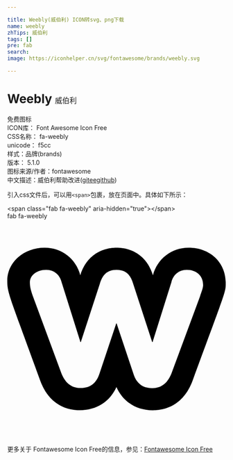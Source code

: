 ```yaml
---

title: Weebly(威伯利) ICON转svg、png下载
name: weebly
zhTips: 威伯利
tags: []
pre: fab
search: 
image: https://iconhelper.cn/svg/fontawesome/brands/weebly.svg

---
```


# Weebly  <small style="font-size: 60%;font-weight: 100">威伯利</small>


<div class="detail-page">
<p>
<span><span class="badge-success badge">免费图标</span> </span>
<br/>
<span>
ICON库：
<span class="badge-secondary badge">Font Awesome Icon Free</span> 
</span>
<br/>
<span>
CSS名称：
<span class="badge-secondary badge">fa-weebly</span> 
</span>
<br/>
<span>
unicode：
<span class="badge-secondary badge">f5cc</span> 
<copy-btn content='f5cc' btn-title=""></copy-btn>
<copy-btn :content='String.fromCodePoint(parseInt("f5cc", 16))' btn-title="复制U"></copy-btn>
</span><br/><span>样式：<span class="badge-light badge">品牌(brands)</span></span>
<br/>
<span>
版本：
<span class="badge-secondary badge">5.1.0</span> 
</span>
<br/>
<span>图标来源/作者：<span class="badge-light badge">fontawesome</span></span> 
<br/>
<span class="zh-detail">中文描述：<span class="badge-primary badge">威伯利</span><span class="help-link"><span>帮助改进</span>(<a href="https://gitee.com/liuwave/icon-helper/edit/master/json/fontawesome/brands/weebly.json" target="_blank" rel="noopener noreferrer">gitee</a><a href="https://github.com/liuwave/icon-helper/edit/master/json/fontawesome/brands/weebly.json" target="_blank" rel="noopener noreferrer">github</a></span>)</span><br/>
</p>
</div>
<div class="alert alert-dark">
  <i class="fab fa-weebly fa-xs"></i>
  <i class="fab fa-weebly fa-sm"></i>
  <i class="fab fa-weebly fa-lg"></i>
  <i class="fab fa-weebly fa-2x"></i>
  <i class="fab fa-weebly fa-3x"></i>
  <i class="fab fa-weebly fa-5x"></i>
  <i class="fab fa-weebly fa-7x"></i>
</div>
<div>
  <p>引入css文件后，可以用<code>&lt;span&gt;</code>包裹，放在页面中。具体如下所示：    
  </p>
  <div class="alert alert-primary" style="font-size: 14px">
    &lt;span class="fab fa-weebly" aria-hidden="true"&gt;&lt;/span&gt;
    <copy-btn content='<span class="fab fa-weebly" aria-hidden="true"></span>'></copy-btn>
  </div>
  <div class="alert alert-secondary">
    <i class="fab fa-weebly"
    style="font-size: 24px"
    aria-hidden="true"></i> fab fa-weebly
    <copy-btn content="fab fa-weebly" btn-title="复制图标名称"></copy-btn>
  </div>
</div>
<div id="svg" class="svg-wrap">
<svg xmlns="http://www.w3.org/2000/svg" viewBox="0 0 512 512"><path d="M425.09 65.83c-39.88 0-73.28 25.73-83.66 64.33-18.16-58.06-65.5-64.33-84.95-64.33-19.78 0-66.8 6.28-85.28 64.33-10.38-38.6-43.45-64.33-83.66-64.33C38.59 65.83 0 99.72 0 143.03c0 28.96 4.18 33.27 77.17 233.48 22.37 60.57 67.77 69.35 92.74 69.35 39.23 0 70.04-19.46 85.93-53.98 15.89 34.83 46.69 54.29 85.93 54.29 24.97 0 70.36-9.1 92.74-69.67 76.55-208.65 77.5-205.58 77.5-227.2.63-48.32-36.01-83.47-86.92-83.47zm26.34 114.81l-65.57 176.44c-7.92 21.49-21.22 37.22-46.24 37.22-23.44 0-37.38-12.41-44.03-33.9l-39.28-117.42h-.95L216.08 360.4c-6.96 21.5-20.9 33.6-44.02 33.6-25.02 0-38.33-15.74-46.24-37.22L60.88 181.55c-5.38-14.83-7.92-23.91-7.92-34.5 0-16.34 15.84-29.36 38.33-29.36 18.69 0 31.99 11.8 36.11 29.05l44.03 139.82h.95l44.66-136.79c6.02-19.67 16.47-32.08 38.96-32.08s32.94 12.11 38.96 32.08l44.66 136.79h.95l44.03-139.82c4.12-17.25 17.42-29.05 36.11-29.05 22.17 0 38.33 13.32 38.33 35.71-.32 7.87-4.12 16.04-7.61 27.24z"/></svg>
</div>
<detail full-name='fa-weebly'></detail>

<Vssue title="关于“Weebly”的评论" />
    
<div><p>更多关于  Fontawesome Icon Free的信息，参见：<a target="_blank" href="https://iconhelper.cn/fontawesome.html">Fontawesome Icon Free</a>
</p></div>
